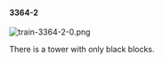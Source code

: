 #### 3364-2
![train-3364-2-0.png](https://github.com/lil-lab/nlvr/raw/master/nlvr/train/images/57/train-3364-2-0.png "train-3364-2-0.png")

There is a tower with only black blocks.